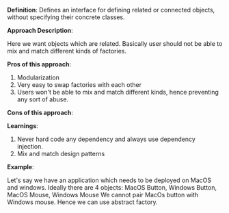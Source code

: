 **Definition**:
Defines an interface for defining related or connected objects, without specifying their concrete classes.

**Approach Description**:

Here we want objects which are related. Basically user should not be able to mix and match different kinds of factories.

**Pros of this approach**:

1. Modularization
2. Very easy to swap factories with each other
3. Users won't be able to mix and match different kinds, hence preventing any sort of abuse.

**Cons of this approach**:

**Learnings**:

1. Never hard code any dependency and always use dependency injection.
2. Mix and match design patterns

**Example**:

Let's say we have an application which needs to be deployed on MacOS and windows. Ideally there are 4 objects: MacOS
Button, Windows Button, MacOS Mouse, Windows Mouse We cannot pair MacOs button with Windows mouse. Hence we can use
abstract factory.